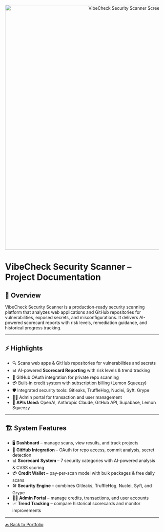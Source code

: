 <p align="center">
  <img src="../images/vibecheck-banner.png" alt="VibeCheck Security Scanner Screenshot" width="800">
</p>

# VibeCheck Security Scanner – Project Documentation

## 📖 Overview
VibeCheck Security Scanner is a production-ready security scanning platform that analyzes web applications and GitHub repositories for vulnerabilities, exposed secrets, and misconfigurations. It delivers AI-powered scorecard reports with risk levels, remediation guidance, and historical progress tracking.

---

## ⚡ Highlights
- 🔍 Scans web apps & GitHub repositories for vulnerabilities and secrets  
- 📊 AI-powered **Scorecard Reporting** with risk levels & trend tracking  
- 🔑 GitHub OAuth integration for private repo scanning  
- 💳 Built-in credit system with subscription billing (Lemon Squeezy)  
- 🛡️ Integrated security tools: Gitleaks, TruffleHog, Nuclei, Syft, Grype  
- 👩‍💻 Admin portal for transaction and user management  
- 🔑 **APIs Used:** OpenAI, Anthropic Claude, GitHub API, Supabase, Lemon Squeezy  

---

## 🏗 System Features
- 🖥️ **Dashboard** – manage scans, view results, and track projects  
- 🔐 **GitHub Integration** – OAuth for repo access, commit analysis, secret detection  
- 📊 **Scorecard System** – 7 security categories with AI-powered analysis & CVSS scoring  
- 💳 **Credit Wallet** – pay-per-scan model with bulk packages & free daily scans  
- 🛠️ **Security Engine** – combines Gitleaks, TruffleHog, Nuclei, Syft, and Grype  
- 👩‍💼 **Admin Portal** – manage credits, transactions, and user accounts  
- 📈 **Trend Tracking** – compare historical scorecards and monitor improvements  

---

[🔙 Back to Portfolio](../README.md)

